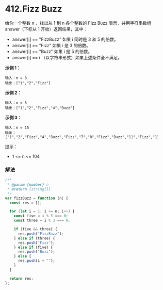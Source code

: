 # 412.Fizz Buzz

给你一个整数 n ，找出从 1 到 n 各个整数的 Fizz Buzz 表示，并用字符串数组 answer（下标从 1 开始）返回结果，其中：

- answer[i] == "FizzBuzz" 如果 i 同时是 3 和 5 的倍数。
- answer[i] == "Fizz" 如果 i 是 3 的倍数。
- answer[i] == "Buzz" 如果 i 是 5 的倍数。
- answer[i] == i （以字符串形式）如果上述条件全不满足。

**示例 1：**

```
输入：n = 3
输出：["1","2","Fizz"]
```

**示例 2：**

```
输入：n = 5
输出：["1","2","Fizz","4","Buzz"]
```

**示例 3：**

```
输入：n = 15
输出：["1","2","Fizz","4","Buzz","Fizz","7","8","Fizz","Buzz","11","Fizz","13","14","FizzBuzz"]
```

提示：

- 1 <= n <= 104

### 解法

```js
/**
 * @param {number} n
 * @return {string[]}
 */
var fizzBuzz = function (n) {
  const res = [];

  for (let i = 1; i <= n; i++) {
    const five = i % 5 === 0;
    const three = i % 3 === 0;

    if (five && three) {
      res.push("FizzBuzz");
    } else if (three) {
      res.push("Fizz");
    } else if (five) {
      res.push("Buzz");
    } else {
      res.push(i + "");
    }
  }

  return res;
};
```
